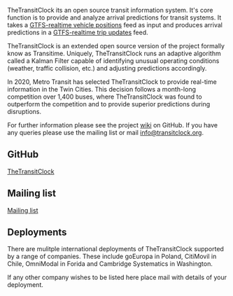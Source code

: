 TheTransitClock its an open source transit information system. It's core function is to provide and analyze arrival predictions for transit systems. It takes a [GTFS-realtime vehicle positions](https://developers.google.com/transit/gtfs-realtime/guides/vehicle-positions) feed as input and produces arrival predictions in a [GTFS-realtime trip updates](https://developers.google.com/transit/gtfs-realtime/guides/trip-updates) feed. 

TheTransitClock is an extended open source version of the project formally know as Transitime. Uniquely, TheTransitClock runs an adaptive algorithm called a Kalman Filter capable of identifying unusual operating conditions (weather, traffic collision, etc.) and adjusting predictions accordingly.

In 2020, Metro Transit has selected TheTransitClock to provide real-time information in the Twin Cities. This decision follows a month-long competition over 1,400 buses, where TheTransitClock was found to outperform the competition and to provide superior predictions during disruptions.

For further information please see the project [wiki](https://github.com/TheTransitClock/transitime/wiki) on GitHub. If you have any queries please use the mailing list or mail [info@transitclock.org](mailto:info@transitclock.org).

## GitHub
[TheTransitClock](https://github.com/TheTransitClock)

## Mailing list
[Mailing list](https://groups.google.com/forum/?hl=en#!forum/thetransitclock)

## Deployments
There are mulitple international deployments of TheTransitClock supported by a range of companies. These include goEuropa in Poland, CitiMovil in Chile, OmniModal in Forida and Cambridge Systematics in Washington. 

If any other company wishes to be listed here place mail with details of your deployment.
